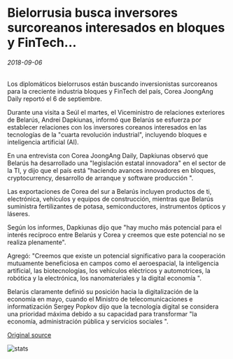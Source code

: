 # Bielorrusia busca inversores surcoreanos interesados en bloques y FinTech...

###### 2018-09-06

Los diplomáticos bielorrusos están buscando inversionistas surcoreanos para la creciente industria bloques y FinTech del país, Corea JoongAng Daily reportó el 6 de septiembre.

Durante una visita a Seúl el martes, el Viceministro de relaciones exteriores de Belarús, Andrei Dapkiunas, informó que Belarús se esfuerza por establecer relaciones con los inversores coreanos interesados en las tecnologías de la "cuarta revolución industrial", incluyendo bloques e inteligencia artificial (AI).

En una entrevista con Corea JoongAng Daily, Dapkiunas observó que Belarús ha desarrollado una "legislación estatal innovadora" en el sector de la TI, y dijo que el país está "haciendo avances innovadores en bloques, cryptocurrency, desarrollo de arranque y software producción ".

Las exportaciones de Corea del sur a Belarús incluyen productos de ti, electrónica, vehículos y equipos de construcción, mientras que Belarús suministra fertilizantes de potasa, semiconductores, instrumentos ópticos y láseres.

Según los informes, Dapkiunas dijo que "hay mucho más potencial para el interés recíproco entre Belarús y Corea y creemos que este potencial no se realiza plenamente".

Agregó: "Creemos que existe un potencial significativo para la cooperación mutuamente beneficiosa en campos como el aeroespacial, la inteligencia artificial, las biotecnologías, los vehículos eléctricos y automotrices, la robótica y la electrónica, los nanomateriales y la digital economía ".

Belarús claramente definió su posición hacia la digitalización de la economía en mayo, cuando el Ministro de telecomunicaciones e informatización Sergey Popkov dijo que la tecnología digital se considera una prioridad máxima debido a su capacidad para transformar "la economía, administración pública y servicios sociales ".

[Original source](https://cointelegraph.com/news/belarus-seeks-south-korean-investors-interested-in-blockchain-and-fintech)

![stats](https://c.statcounter.com/11760860/0/a89fa40b/1/ "stats")